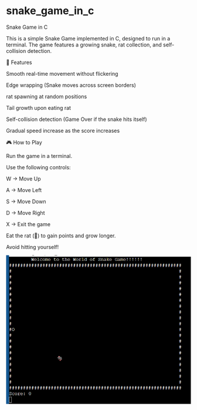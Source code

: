 # snake_game_in_c
Snake Game in C

This is a simple Snake Game implemented in C, designed to run in a terminal. The game features a growing snake, rat collection, and self-collision detection.

🚀 Features


Smooth real-time movement without flickering

Edge wrapping (Snake moves across screen borders)

rat spawning at random positions

Tail growth upon eating rat

Self-collision detection (Game Over if the snake hits itself)

Gradual speed increase as the score increases

🎮 How to Play

Run the game in a terminal.

Use the following controls:

W → Move Up

A → Move Left

S → Move Down

D → Move Right

X → Exit the game

Eat the rat (🐀) to gain points and grow longer.

Avoid hitting yourself!

![image alt](https://github.com/rupjit23/snake_game_in_c/blob/ec5b89774810308262d5d0695c1d5417538bc4fd/output.png)
